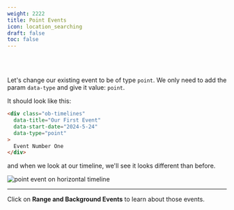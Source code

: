 ```yaml
---
weight: 2222
title: Point Events
icon: location_searching
draft: false
toc: false
---
```


<br></br>

Let's change our existing event to be of type `point`. We only need to add the param `data-type` and give it value: `point`.

It should look like this:

```html
<div class="ob-timelines"
  data-title="Our First Event"
  data-start-date="2024-5-24"
  data-type="point"
>
  Event Number One
</div>
```

and when we look at our timeline, we'll see it looks different than before.

![point event on horizontal timeline](/images/guides/horiz_event_types/point_event.png)

---

Click on **Range and Background Events** to learn about those events.
